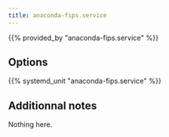 ```yaml
---
title: anaconda-fips.service
---
```


{{% provided_by "anaconda-fips.service" %}}

## Options

{{% systemd_unit "anaconda-fips.service" %}}

## Additionnal notes

Nothing here.